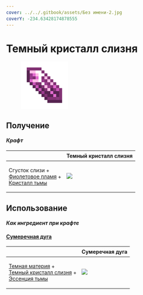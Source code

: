 ```yaml
---
cover: ../../.gitbook/assets/Без имени-2.jpg
coverY: -234.63428174878555
---
```


# Темный кристалл слизня

<figure><img src="../../.gitbook/assets/pink_slime_crystal_128.png" alt=""><figcaption></figcaption></figure>

## Получение

#### _Крафт_

| ㅤ                                                                                                                         | Темный кристалл слизня                              |
| ------------------------------------------------------------------------------------------------------------------------- | --------------------------------------------------- |
| <p>Сгусток слизи +<br><a href="purple_blaze.md">Фиолетовое пламя</a> +<br><a href="dark_crystal.md">Кристалл тьмы</a></p> | ![](../../.gitbook/assets/pink\_slime\_crystal.png) |

## Использование

#### _Как ингредиент при крафте_

#### [Сумеречная дуга](dusk\_arc.md)

| ㅤ                                                                                                                                                               | Сумеречная дуга                          |
| --------------------------------------------------------------------------------------------------------------------------------------------------------------- | ---------------------------------------- |
| <p><a href="dark_matter.md">Темная материя</a> +<br><a href="pink_slime_crystal.md">Темный кристалл слизня</a> +<br><a href="darkness.md">Эссенция тьмы</a></p> | ![](../../.gitbook/assets/dusk\_arc.png) |

